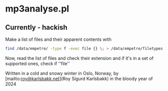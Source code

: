 <!---
vim:ts=4:sw=4:sts=4:et:ai:tw=80
--->
# mp3analyse.pl

## Currently - hackish
Make a list of files and their apparent contents with

```bash
find /data/empetre/ -type f -exec file {} \; > /data/empetre/filetypes.txt &`
```

Now, read the list of files and check their extension and if it's in a set of
supported ones, check if ''file'' 

Written in a cold and snowy winter in Oslo, Norway, by [mailto:roy@karlsbakk.net](Roy Sigurd Karlsbakk) in the bloody year of 2024
